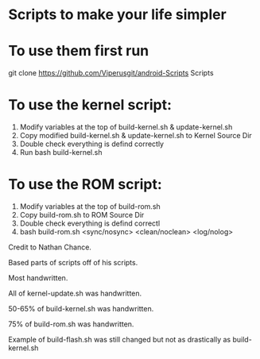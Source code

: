 # Scripts to make your life simpler #

# To use them first run #
git clone https://github.com/Viperusgit/android-Scripts Scripts

# To use the kernel script: #
1. Modify variables at the top of build-kernel.sh & update-kernel.sh
2. Copy modified build-kernel.sh & update-kernel.sh to Kernel Source Dir
3. Double check everything is defind correctly
4. Run bash build-kernel.sh

# To use the ROM script: #
1. Modify variables at the top of build-rom.sh
2. Copy build-rom.sh to ROM Source Dir
3. Double check everything is defind correctl
4. bash build-rom.sh <device> <sync/nosync> <clean/noclean> <log/nolog>


Credit to Nathan Chance.

Based parts of scripts off of his scripts.

Most handwritten.

All of kernel-update.sh was handwritten.

50-65% of build-kernel.sh was handwritten.

75% of build-rom.sh was handwritten.

Example of build-flash.sh was still changed but not as drastically as build-kernel.sh
